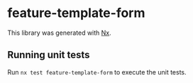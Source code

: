 # feature-template-form

This library was generated with [Nx](https://nx.dev).

## Running unit tests

Run `nx test feature-template-form` to execute the unit tests.
